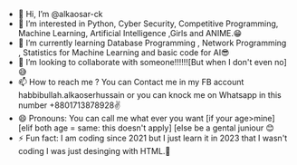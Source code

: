 - 👋 Hi, I’m @alkaosar-ck
- 👀 I’m interested in Python, Cyber Security, Competitive Programming, Machine Learning, Artificial Intelligence ,Girls and ANIME.😁
- 🌱 I’m currently learning Database Programming , Network Programming , Statistics for Machine Learning and basic code for AI😎
- 💞️ I’m looking to collaborate with someone!!!!!![But when I don't even no]😅
- 📫 How to reach me ? You can Contact me in my FB account habbibullah.alkaoserhussain or you can knock me on Whatsapp in this number +8801713878928✌️
- 😄 Pronouns: You can call me what ever you want [if your age>mine] [elif both age = same: this doesn't apply] [else be a gental juniour 😊
- ⚡ Fun fact: I am coding since 2021 but I just learn it in 2023 that I wasn't coding I was just desinging with HTML.🙂

<!---
alkaosar-ck/alkaosar-ck is a ✨ special ✨ repository because its `README.md` (this file) appears on your GitHub profile.
You can click the Preview link to take a look at your changes.
--->
